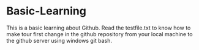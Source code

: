 # Basic-Learning
This is a basic learning about Github. Read the testfile.txt to know how to make tour first change in the github repository from your local machine to the github server using windows git bash.

